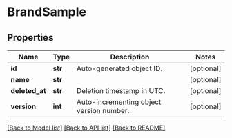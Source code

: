 # BrandSample

## Properties
Name | Type | Description | Notes
------------ | ------------- | ------------- | -------------
**id** | **str** | Auto-generated object ID. | [optional] 
**name** | **str** |  | [optional] 
**deleted_at** | **str** | Deletion timestamp in UTC. | [optional] 
**version** | **int** | Auto-incrementing object version number. | [optional] 

[[Back to Model list]](../README.md#documentation-for-models) [[Back to API list]](../README.md#documentation-for-api-endpoints) [[Back to README]](../README.md)


